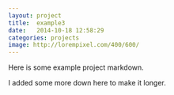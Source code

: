 ```yaml
---
layout: project
title:  example3
date:   2014-10-18 12:58:29
categories: projects
image: http://lorempixel.com/400/600/
---
```


Here is some example project markdown.




















I added some more down here to make it longer.